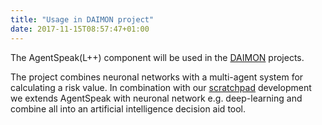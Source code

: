 ```yaml
---
title: "Usage in DAIMON project"
date: 2017-11-15T08:57:47+01:00
---
```

The AgentSpeak(L++) component will be used in the [DAIMON](http://www.daimonproject.com/) projects.<!--more-->

The project combines neuronal networks with a multi-agent system for calculating a risk value. In combination with our [scratchpad](/news/2017-11-scratchpad) development we extends AgentSpeak with neuronal network e.g. deep-learning and combine all into an artificial intelligence decision aid tool.
